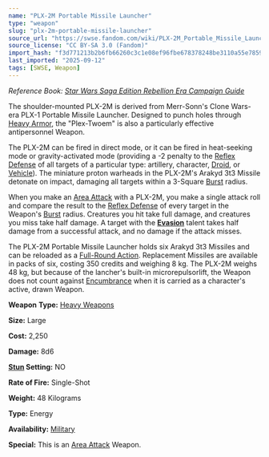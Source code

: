 ```yaml
---
name: "PLX-2M Portable Missile Launcher"
type: "weapon"
slug: "plx-2m-portable-missile-launcher"
source_url: "https://swse.fandom.com/wiki/PLX-2M_Portable_Missile_Launcher"
source_license: "CC BY-SA 3.0 (Fandom)"
import_hash: "f3d771213b2b6fb66260c3c1e08ef96fbe678378248be3110a55e78598abe1bf"
last_imported: "2025-09-12"
tags: [SWSE, Weapon]
---
```

*Reference Book: [Star Wars Saga Edition Rebellion Era Campaign Guide](https://swse.fandom.com/wiki/Star_Wars_Saga_Edition_Rebellion_Era_Campaign_Guide)*

The shoulder-mounted PLX-2M is derived from Merr-Sonn's Clone Wars-era PLX-1 Portable Missile Launcher. Designed to punch holes through [Heavy Armor](https://swse.fandom.com/wiki/Heavy_Armor), the "Plex-Twoem" is also a particularly effective antipersonnel Weapon.

The PLX-2M can be fired in direct mode, or it can be fired in heat-seeking mode or gravity-activated mode (providing a -2 penalty to the [Reflex Defense](https://swse.fandom.com/wiki/Reflex_Defense) of all targets of a particular type: artillery, character, [Droid](https://swse.fandom.com/wiki/Droid), or [Vehicle](https://swse.fandom.com/wiki/Vehicle)). The miniature proton warheads in the PLX-2M's Arakyd 3t3 Missile detonate on impact, damaging all targets within a 3-Square [Burst](https://swse.fandom.com/wiki/Burst) radius.

When you make an [Area Attack](https://swse.fandom.com/wiki/Area_Attack) with a PLX-2M, you make a single attack roll and compare the result to the [Reflex Defense](https://swse.fandom.com/wiki/Reflex_Defense) of every target in the Weapon's [Burst](https://swse.fandom.com/wiki/Burst) radius. Creatures you hit take full damage, and creatures you miss take half damage. A target with the **[Evasion](https://swse.fandom.com/wiki/Evasion)** talent takes half damage from a successful attack, and no damage if the attack misses.

The PLX-2M Portable Missile Launcher holds six Arakyd 3t3 Missiles and can be reloaded as a [Full-Round Action](https://swse.fandom.com/wiki/Full-Round_Action). Replacement Missiles are available in packs of six, costing 350 credits and weighing 8 kg. The PLX-2M weighs 48 kg, but because of the lancher's built-in microrepulsorlift, the Weapon does not count against [Encumbrance](https://swse.fandom.com/wiki/Encumbrance) when it is carried as a character's active, drawn Weapon.

**Weapon** **Type:** [Heavy Weapons](https://swse.fandom.com/wiki/Heavy_Weapons)

**Size:** Large

**Cost:** 2,250

**Damage:** 8d6

**[Stun](https://swse.fandom.com/wiki/Stun) Setting:** NO

**Rate of Fire:** Single-Shot

**Weight:** 48 Kilograms

**Type:** Energy

**Availability:** [Military](https://swse.fandom.com/wiki/Military)

**Special:** This is an [Area Attack](https://swse.fandom.com/wiki/Area_Attack) Weapon.